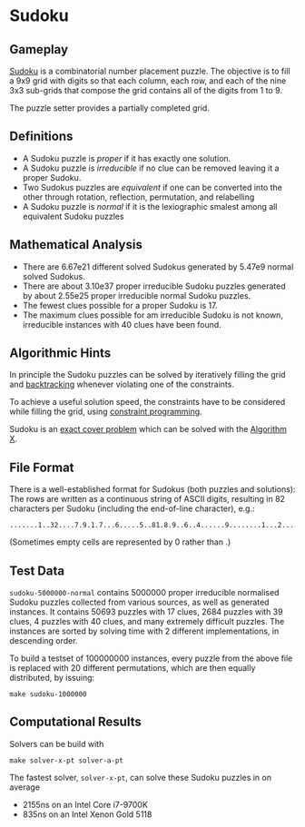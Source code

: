 # Sudoku

## Gameplay

[Sudoku](https://en.wikipedia.org/wiki/Sudoku) is a combinatorial number
placement puzzle.  The objective is to fill a 9x9 grid with digits so that each
column, each row, and each of the nine 3x3 sub-grids that compose the grid
contains all of the digits from 1 to 9.

The puzzle setter provides a partially completed grid.

## Definitions

- A Sudoku puzzle is *proper* if it has exactly one solution.
- A Sudoku puzzle is *irreducible* if no clue can be removed leaving it a proper Sudoku.
- Two Sudokus puzzles are *equivalent* if one can be converted into the other through rotation, reflection, permutation, and relabelling
- A Sudoku puzzle is *normal* if it is the lexiographic smalest among all equivalent Sudoku puzzles
 
## Mathematical Analysis

* There are 6.67e21 different solved Sudokus generated by 5.47e9 normal solved Sudokus.
* There are about 3.10e37 proper irreducible Sudoku puzzles generated by about 2.55e25 proper irreducible normal Sudoku puzzles.
* The fewest clues possible for a proper Sudoku is 17.
* The maximum clues possible for am irreducible Sudoku is not known, irreducible instances with 40 clues have been found.
 
## Algorithmic Hints

In principle the Sudoku puzzles can be solved by iteratively filling the grid
and [backtracking](https://en.wikipedia.org/wiki/Backtracking) whenever
violating one of the constraints.

To achieve a useful solution speed, the constraints have to be considered while
filling the grid, using
[constraint programming](https://en.wikipedia.org/wiki/Constraint_programming).

Sudoku is an [exact cover problem](https://en.wikipedia.org/wiki/Exact_cover)
which can be solved with the [Algorithm X](https://en.wikipedia.org/wiki/Knuth's_Algorithm_X).

## File Format

There is a well-established format for Sudokus (both puzzles and solutions):
The rows are written as a continuous string of ASCII digits, resulting in 82
characters per Sudoku (including the end-of-line character), e.g.:

    .......1..32....7.9.1.7...6.....5..81.8.9..6..4......9........1...2.....8.7.1.6..

(Sometimes empty cells are represented by 0 rather than .)

## Test Data

`sudoku-5000000-normal` contains 5000000 proper irreducible normalised Sudoku
puzzles collected from various sources, as well as generated instances.  It
contains 50693 puzzles with 17 clues, 2684 puzzles with 39 clues, 4 puzzles with
40 clues, and many extremely difficult puzzles.  The instances are sorted by
solving time with 2 different implementations, in descending order.

To build a testset of 100000000 instances, every puzzle from the above file is replaced
with 20 different permutations, which are then equally distributed, by issuing:

    make sudoku-1000000

## Computational Results

Solvers can be build with

    make solver-x-pt solver-a-pt

The fastest solver, `solver-x-pt`, can solve these Sudoku puzzles in on average
- 2155ns on an Intel Core i7-9700K
- 835ns on an Intel Xenon Gold 5118
